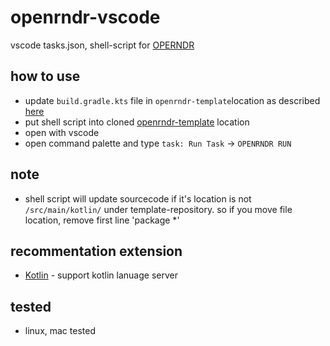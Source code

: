 # openrndr-vscode

vscode tasks.json, shell-script for [OPERNDR](https://openrndr.org/)<br/>

## how to use

- update `build.gradle.kts` file in `openrndr-template`location as described [here](https://github.com/openrndr/openrndr-template/pull/34/commits/8eee8a13f10dc2ae38f9d2ce6853a175b9636340)
- put shell script into cloned [openrndr-template](https://github.com/openrndr/openrndr-template) location
- open with vscode
- open command palette and type `task: Run Task` -> `OPENRNDR RUN`

## note

- shell script will update sourcecode if it's location is not `/src/main/kotlin/` under template-repository. so if you move file location, remove first line 'package \*'

## recommentation extension

- [Kotlin](https://marketplace.visualstudio.com/items?itemName=fwcd.kotlin) - support kotlin lanuage server

## tested

- linux, mac tested
